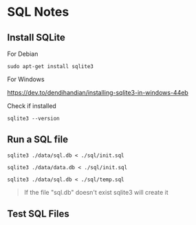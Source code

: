 # SQL Notes


## Install SQLite

For Debian

```
sudo apt-get install sqlite3
```

For Windows

https://dev.to/dendihandian/installing-sqlite3-in-windows-44eb

Check if installed

```
sqlite3 --version
```


## Run a SQL file

```
sqlite3 ./data/sql.db < ./sql/init.sql
```

```
sqlite3 ./data/data.db < ./sql/init.sql
```

```
sqlite3 ./data/sql.db < ./sql/temp.sql
```

> If the file "sql.db" doesn't exist sqlite3 will create it

## Test SQL Files

